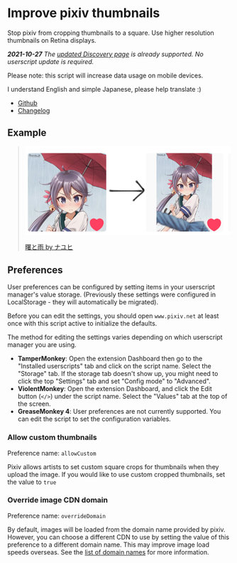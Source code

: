 # Improve pixiv thumbnails

Stop pixiv from cropping thumbnails to a square. Use higher resolution thumbnails on Retina displays.

***2021-10-27** The [updated Discovery page](https://www.pixiv.net/info.php?id=7477) is already supported. No userscript update is required.*

Please note: this script will increase data usage on mobile devices.

I understand English and simple Japanese, please help translate :)

* [Github](https://github.com/kepstin/Fix-pixiv-thumbnails)
* [Changelog](https://github.com/kepstin/Fix-pixiv-thumbnails/releases)

## Example

> [![曙と雨 by ナユヒ](https://github.com/kepstin/Fix-pixiv-thumbnails/raw/master/pixiv-58811811-before-after.png)](https://www.pixiv.net/member_illust.php?mode=medium&illust_id=58811811)
>
> [曙と雨 by ナユヒ](https://www.pixiv.net/member_illust.php?mode=medium&illust_id=58811811)

## Preferences

User preferences can be configured by setting items in your userscript manager's value storage. (Previously these settings were configured in LocalStorage - they will automatically be migrated).

Before you can edit the settings, you should open `www.pixiv.net` at least once with this script active to initialize the defaults.

The method for editing the settings varies depending on which userscript manager you are using.

* **TamperMonkey**: Open the extension Dashboard then go to the "Installed userscripts" tab and click on the script name. Select the "Storage" tab. If the storage tab doesn't show up, you might need to click the top "Settings" tab and set "Config mode" to "Advanced".
* **ViolentMonkey**: Open the extension Dashboard, and click the Edit button (`</>`) under the script name. Select the "Values" tab at the top of the screen.
* **GreaseMonkey 4**: User preferences are not currently supported. You can edit the script to set the configuration variables.

### Allow custom thumbnails

Preference name: `allowCustom`

Pixiv allows artists to set custom square crops for thumbnails when they upload the image. If you would like to use custom cropped thumbnails, set the value to `true`

### Override image CDN domain

Preference name: `overrideDomain`

By default, images will be loaded from the domain name provided by pixiv. However, you can choose a different CDN to use by setting the value of this preference to a different domain name. This may improve image load speeds overseas. See the [list of domain names](https://github.com/kepstin/Fix-pixiv-thumbnails/blob/master/thumbnail_urls.md#domain-names) for more information.
